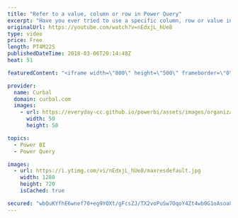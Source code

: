 ```yaml
---
title: "Refer to a value, column or row in Power Query"
excerpt: "Have you ever tried to use a specific column, row or value in power query, but didnt now how to do it?  In this video I will show you how to refer to a specific column, row or value using simple commands in power query.   Looking for a download file? Go to our Download Center: https://curbal.com/donwload-center"
originalUrl: https://youtube.com/watch?v=nEdxjL_hUe8
type: video
price: Free
length: PT4M22S
publishedDateTime: 2018-03-06T20:14:48Z
heat: 51

featuredContent: "<iframe width=\"800\" height=\"500\" frameborder=\"0\" src=\"https://www.youtube.com/embed/nEdxjL_hUe8\" allow=\"accelerometer; autoplay; encrypted-media; gyroscope; picture-in-picture\" allowfullscreen></iframe>"

provider:
  name: Curbal
  domain: curbal.com
  images:
    - url: https://everyday-cc.github.io/powerbi/assets/images/organizations/curbal.com-50x50.jpg
      width: 50
      height: 50

topics:
  - Power BI
  - Power Query

images:
  - url: https://i.ytimg.com/vi/nEdxjL_hUe8/maxresdefault.jpg
    width: 1280
    height: 720
    isCached: true

secured: "wbQuKYfhE6wnef70+eg9YOXt/gFcsZJ/TX2voPuSw7OqoY4Zt4wb0G1oAsoa8vHEA0stsPwHljpViowl5P5sNPQZTGXFzFIpwMyn6ut3dVb8ENZIe7z8tET56yfeV8bDB3Ta+YjpKM4iohVyfDz4AncNwgAlvny7v6QZixrOqTs0tLvFZq5iw874jGt1uFenE4HCCwFOYEv9l5uCh+97Rwj2VzutZMoNCo8QFqEgGHL28nYpSF1hyrarFY6JOZdM0ywKjYwDkne1I++y/yzn+zvxBXIl83XzSxktMX0dr3QFGDaBj4qsi80NFISwWe9Y7kxrxZGs87H+A5otGwTgnsjqgUCKw5mG5B5M90fGCkdjLpm2mu/wweUxo4xj05tqktqL/vw21XsGK07gnIfznXOBKc77lG1HxiSe3rLd7Qc=;s3NF29zS3K8YNZsVQ8JGuw=="
---
```



